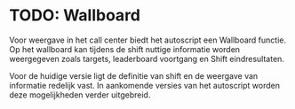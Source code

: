 # TODO: Wallboard

Voor weergave in het call center biedt het autoscript een Wallboard
functie. Op het wallboard kan tijdens de shift nuttige informatie worden
weergegeven zoals targets, leaderboard voortgang en Shift
eindresultaten.

Voor de huidige versie ligt de definitie van shift en de weergave van
informatie redelijk vast. In aankomende versies van het autoscript
worden deze mogelijkheden verder uitgebreid.
